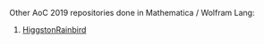 
Other AoC 2019 repositories done in Mathematica / Wolfram Lang:

1. [HiggstonRainbird](https://github.com/HiggstonRainbird/AoC-2019)
